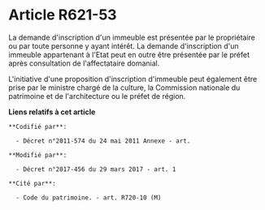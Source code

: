 # Article R621-53

La demande d'inscription d'un immeuble est présentée par le propriétaire ou par toute personne y ayant intérêt. La demande
d'inscription d'un immeuble appartenant à l'Etat peut en outre être présentée par le préfet après consultation de
l'affectataire domanial. 

L'initiative d'une proposition d'inscription d'immeuble peut également être prise par le ministre chargé de la culture, la
Commission nationale du patrimoine et de l'architecture ou le préfet de région.

**Liens relatifs à cet article**

	**Codifié par**:

	  - Décret n°2011-574 du 24 mai 2011 Annexe - art.

	**Modifié par**:

	  - Décret n°2017-456 du 29 mars 2017 - art. 1

	**Cité par**:

	  - Code du patrimoine. - art. R720-10 (M)

